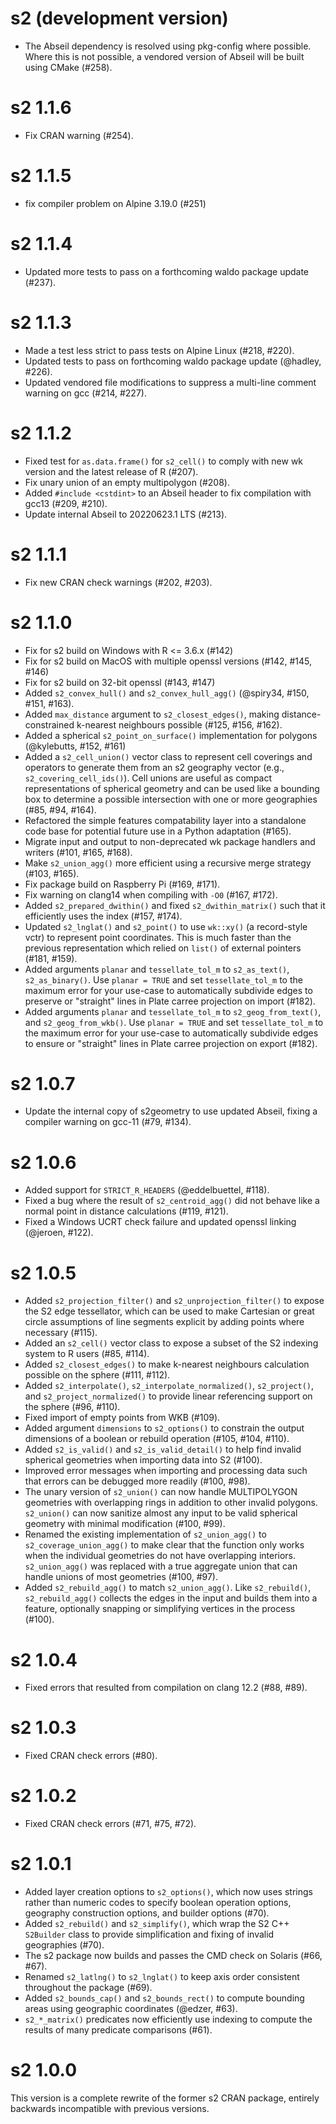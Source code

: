 # s2 (development version)

* The Abseil dependency is resolved using pkg-config where possible.
  Where this is not possible, a vendored version of Abseil will be built using
  CMake (#258).

# s2 1.1.6

* Fix CRAN warning (#254).

# s2 1.1.5

* fix compiler problem on Alpine 3.19.0 (#251)

# s2 1.1.4

* Updated more tests to pass on a forthcoming waldo package update (#237).

# s2 1.1.3

* Made a test less strict to pass tests on Alpine Linux (#218, #220).
* Updated tests to pass on forthcoming waldo package update (@hadley, #226).
* Updated vendored file modifications to suppress a multi-line comment
  warning on gcc (#214, #227).

# s2 1.1.2

- Fixed test for `as.data.frame()` for `s2_cell()` to comply with new wk
  version and the latest release of R (#207).
- Fix unary union of an empty multipolygon (#208).
- Added `#include <cstdint>` to an Abseil header to fix compilation with
  gcc13 (#209, #210).
- Update internal Abseil to 20220623.1 LTS (#213).

# s2 1.1.1

- Fix new CRAN check warnings (#202, #203).

# s2 1.1.0

- Fix for s2 build on Windows with R <= 3.6.x (#142)
- Fix for s2 build on MacOS with multiple openssl versions (#142, #145, #146)
- Fix for s2 build on 32-bit openssl (#143, #147)
- Added `s2_convex_hull()` and `s2_convex_hull_agg()` (@spiry34, #150,
  #151, #163).
- Added `max_distance` argument to `s2_closest_edges()`, making
  distance-constrained k-nearest neighbours possible (#125, #156, #162).
- Added a spherical `s2_point_on_surface()` implementation for polygons
  (@kylebutts, #152, #161)
- Added a `s2_cell_union()` vector class to represent cell coverings and
  operators to generate them from an s2 geography vector (e.g.,
  `s2_covering_cell_ids()`). Cell unions are useful as compact representations
  of spherical geometry and can be used like a bounding box to determine
  a possible intersection with one or more geographies (#85, #94, #164).
- Refactored the simple features compatability layer into a standalone
  code base for potential future use in a Python adaptation (#165).
- Migrate input and output to non-deprecated wk package handlers and writers
  (#101, #165, #168).
- Make `s2_union_agg()` more efficient using a recursive merge strategy
  (#103, #165).
- Fix package build on Raspberry Pi (#169, #171).
- Fix warning on clang14 when compiling with `-O0` (#167, #172).
- Added `s2_prepared_dwithin()` and fixed `s2_dwithin_matrix()` such that it
  efficiently uses the index (#157, #174).
- Updated `s2_lnglat()` and `s2_point()` to use `wk::xy()` (a record-style
  vctr) to represent point coordinates. This is much faster than the previous
  representation which relied on `list()` of external pointers (#181, #159).
- Added arguments `planar` and `tessellate_tol_m` to `s2_as_text()`,
  `s2_as_binary()`. Use `planar = TRUE` and set `tessellate_tol_m` to the
  maximum error for your use-case to automatically subdivide edges to
  preserve or "straight" lines in Plate carree projection on import (#182).
- Added arguments `planar` and `tessellate_tol_m` to `s2_geog_from_text()`, and
  `s2_geog_from_wkb()`. Use `planar = TRUE` and set `tessellate_tol_m` to the
  maximum error for your use-case to automatically subdivide edges to
  ensure or "straight" lines in Plate carree projection on export (#182).

# s2 1.0.7

- Update the internal copy of s2geometry to use updated Abseil,
  fixing a compiler warning on gcc-11 (#79, #134).

# s2 1.0.6

- Added support for `STRICT_R_HEADERS` (@eddelbuettel, #118).
- Fixed a bug where the result of `s2_centroid_agg()` did not
  behave like a normal point in distance calculations (#119, #121).
- Fixed a Windows UCRT check failure and updated openssl linking
  (@jeroen, #122).

# s2 1.0.5

* Added `s2_projection_filter()` and `s2_unprojection_filter()` to
  expose the S2 edge tessellator, which can be used to make Cartesian
  or great circle assumptions of line segments explicit by adding
  points where necessary (#115).
* Added an `s2_cell()` vector class to expose a subset of the S2
  indexing system to R users (#85, #114).
* Added `s2_closest_edges()` to make k-nearest neighbours calculation
  possible on the sphere (#111, #112).
* Added `s2_interpolate()`, `s2_interpolate_normalized()`,
  `s2_project()`, and `s2_project_normalized()` to provide linear
  referencing support on the sphere (#96, #110).
* Fixed import of empty points from WKB (#109).
* Added argument `dimensions` to `s2_options()` to constrain the
  output dimensions of a boolean or rebuild operation (#105, #104, #110).
* Added `s2_is_valid()` and `s2_is_valid_detail()` to help find invalid
  spherical geometries when importing data into S2 (#100).
* Improved error messages when importing and processing data such that
  errors can be debugged more readily (#100, #98).
* The unary version of `s2_union()` can now handle MULTIPOLYGON
  geometries with overlapping rings in addition to other invalid
  polygons. `s2_union()` can now sanitize
  almost any input to be valid spherical geometry with
  minimal modification (#100, #99).
* Renamed the existing implementation of `s2_union_agg()` to
  `s2_coverage_union_agg()` to make clear that the function only
  works when the individual geometries do not have overlapping
  interiors. `s2_union_agg()` was replaced with a
  true aggregate union that can handle unions of most geometries
  (#100, #97).
* Added `s2_rebuild_agg()` to match `s2_union_agg()`. Like
  `s2_rebuild()`, `s2_rebuild_agg()` collects the edges in the input
  and builds them into a feature, optionally snapping or simplifying
  vertices in the process (#100).

# s2 1.0.4

* Fixed errors that resulted from compilation on clang 12.2 (#88, #89).

# s2 1.0.3

* Fixed CRAN check errors (#80).

# s2 1.0.2

* Fixed CRAN check errors (#71, #75, #72).

# s2 1.0.1

* Added layer creation options to `s2_options()`, which now uses strings
  rather than numeric codes to specify boolean operation options, geography
  construction options, and builder options (#70).
* Added `s2_rebuild()` and `s2_simplify()`, which wrap the S2 C++ `S2Builder`
  class to provide simplification and fixing of invalid geographies (#70).
* The s2 package now builds and passes the CMD check on Solaris (#66, #67).
* Renamed `s2_latlng()` to `s2_lnglat()` to keep axis order consistent
  throughout the package (#69).
* Added `s2_bounds_cap()` and `s2_bounds_rect()` to compute bounding areas
  using geographic coordinates (@edzer, #63).
* `s2_*_matrix()` predicates now efficiently use indexing to compute the
  results of many predicate comparisons (#61).

# s2 1.0.0

This version is a complete rewrite of the former s2 CRAN package, entirely
backwards incompatible with previous versions.
